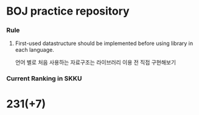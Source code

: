 # BOJ practice repository

### Rule
1. First-used datastructure should be implemented before using library in each language.

	언어 별로 처음 사용하는 자료구조는 라이브러리 이용 전 직접 구현해보기

### Current Ranking in SKKU
# 231(+7)